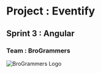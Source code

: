 # Project : Eventify

## Sprint 3 : Angular

### Team : BroGrammers

![BroGrammers Logo](https://glip-vault-1.s3.amazonaws.com/web/customer_files/88274411532/modified.png?Expires=2075494478&AWSAccessKeyId=AKIAJROPQDFTIHBTLJJQ&Signature=KzYaSttxVwkoKvEs24maK%2BJd4%2BU%3D)

